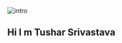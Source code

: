 ![intro](https://i.pinimg.com/736x/a2/d7/c0/a2d7c02d11fb7517f5875fcf22141805.jpg)

## Hi I m Tushar Srivastava 

<!--
**Tusharsrivastava001/Tusharsrivastava001** is a ✨ _special_ ✨ repository because its `README.md` (this file) appears on your GitHub profile.

Here are some ideas to get you started:

- 🔭 I’m currently working on ...
- 🌱 I’m currently learning ...
- 👯 I’m looking to collaborate on ...
- 🤔 I’m looking for help with ...
- 💬 Ask me about ...
- 📫 How to reach me: ...
- 😄 Pronouns: ...
- ⚡ Fun fact: ...
-->
